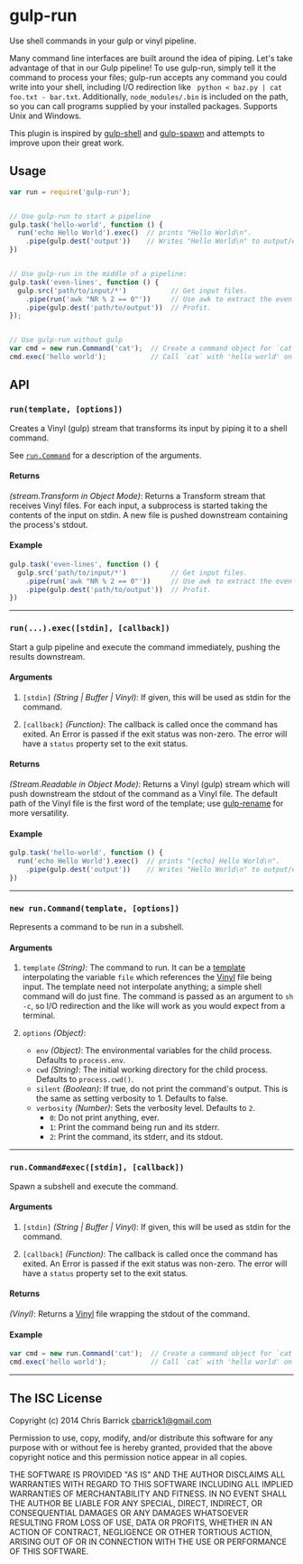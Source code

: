 gulp-run
==================================================
Use shell commands in your gulp or vinyl pipeline.

Many command line interfaces are built around the idea of piping. Let's take advantage of that in our Gulp pipeline! To use gulp-run, simply tell it the command to process your files; gulp-run accepts any command you could write into your shell, including I/O redirection like ` python < baz.py | cat foo.txt - bar.txt`. Additionally, `node_modules/.bin` is included on the path, so you can call programs supplied by your installed packages. Supports Unix and Windows.

This plugin is inspired by [gulp-shell] and [gulp-spawn] and attempts to improve upon their great work.


Usage
--------------------------------------------------

```javascript
var run = require('gulp-run');


// Use gulp-run to start a pipeline
gulp.task('hello-world', function () {
  run('echo Hello World').exec()  // prints "Hello World\n".
    .pipe(gulp.dest('output'))    // Writes "Hello World\n" to output/echo.
})


// Use gulp-run in the middle of a pipeline:
gulp.task('even-lines', function () {
  gulp.src('path/to/input/*')           // Get input files.
    .pipe(run('awk "NR % 2 == 0"'))     // Use awk to extract the even lines.
    .pipe(gulp.dest('path/to/output'))  // Profit.
});


// Use gulp-run without gulp
var cmd = new run.Command('cat');  // Create a command object for `cat`.
cmd.exec('hello world');           // Call `cat` with 'hello world' on stdin.
```


API
--------------------------------------------------

### `run(template, [options])`

Creates a Vinyl (gulp) stream that transforms its input by piping it to a shell command.

See <a href="#run.Command">`run.Command`</a> for a description of the arguments.

#### Returns

*(stream.Transform in Object Mode)*: Returns a Transform stream that receives Vinyl files. For each input, a subprocess is started taking the contents of the input on stdin. A new file is pushed downstream containing the process's stdout.

#### Example
```javascript
gulp.task('even-lines', function () {
  gulp.src('path/to/input/*')           // Get input files.
    .pipe(run('awk "NR % 2 == 0"'))     // Use awk to extract the even lines.
    .pipe(gulp.dest('path/to/output'))  // Profit.
})
```

---

### `run(...).exec([stdin], [callback])`

Start a gulp pipeline and execute the command immediately, pushing the results downstream.

#### Arguments

1. `[stdin]` *(String | Buffer | Vinyl)*: If given, this will be used as stdin for the command.

2. `[callback]` *(Function)*: The callback is called once the command has exited. An Error is passed if the exit status was non-zero. The error will have a `status` property set to the exit status.

#### Returns
*(Stream.Readable in Object Mode)*: Returns a Vinyl (gulp) stream which will push downstream the stdout of the command as a Vinyl file. The default path of the Vinyl file is the first word of the template; use [gulp-rename] for more versatility.

#### Example
```javascript
gulp.task('hello-world', function () {
  run('echo Hello World').exec()  // prints "[echo] Hello World\n".
    .pipe(gulp.dest('output'))    // Writes "Hello World\n" to output/echo.
})
```

---

<a name="run.Command"></a>
### `new run.Command(template, [options])`
Represents a command to be run in a subshell.

#### Arguments

1. `template` *(String)*: The command to run. It can be a [template] interpolating the variable `file` which references the [Vinyl] file being input. The template need not interpolate anything; a simple shell command will do just fine. The command is passed as an argument to `sh -c`, so I/O redirection and the like will work as you would expect from a terminal.

2. `options` *(Object)*:
    - `env` *(Object)*: The environmental variables for the child process. Defaults to `process.env`.
    - `cwd` *(String)*: The initial working directory for the child process. Defaults to `process.cwd()`.
    - `silent` *(Boolean)*: If true, do not print the command's output. This is the same as setting verbosity to 1. Defaults to false.
    - `verbosity` *(Number)*: Sets the verbosity level. Defaults to `2`.
        - `0`: Do not print anything, ever.
        - `1`: Print the command being run and its stderr.
        - `2`: Print the command, its stderr, and its stdout.

---

### `run.Command#exec([stdin], [callback])`
Spawn a subshell and execute the command.

#### Arguments

1. `[stdin]` *(String | Buffer | Vinyl)*: If given, this will be used as stdin for the command.

2. `[callback]` *(Function)*: The callback is called once the command has exited. An Error is passed if the exit status was non-zero. The error will have a `status` property set to the exit status.

#### Returns
*(Vinyl)*: Returns a [Vinyl] file wrapping the stdout of the command.

#### Example
```javascript
var cmd = new run.Command('cat');  // Create a command object for `cat`.
cmd.exec('hello world');           // Call `cat` with 'hello world' on stdin.
```

---


The ISC License
--------------------------------------------------

Copyright (c) 2014 Chris Barrick <cbarrick1@gmail.com>

Permission to use, copy, modify, and/or distribute this software for any purpose with or without fee is hereby granted, provided that the above copyright notice and this permission notice appear in all copies.

THE SOFTWARE IS PROVIDED "AS IS" AND THE AUTHOR DISCLAIMS ALL WARRANTIES WITH REGARD TO THIS SOFTWARE INCLUDING ALL IMPLIED WARRANTIES OF MERCHANTABILITY AND FITNESS. IN NO EVENT SHALL THE AUTHOR BE LIABLE FOR ANY SPECIAL, DIRECT, INDIRECT, OR CONSEQUENTIAL DAMAGES OR ANY DAMAGES WHATSOEVER RESULTING FROM LOSS OF USE, DATA OR PROFITS, WHETHER IN AN ACTION OF CONTRACT, NEGLIGENCE OR OTHER TORTIOUS ACTION, ARISING OUT OF OR IN CONNECTION WITH THE USE OR PERFORMANCE OF THIS SOFTWARE.



[gulp-rename]: https://github.com/hparra/gulp-rename
[gulp-shell]: https://github.com/sun-zheng-an/gulp-shell
[gulp-spawn]: https://github.com/hparra/gulp-spawn
[template]: http://lodash.com/docs#template
[Vinyl]: https://github.com/wearefractal/vinyl
